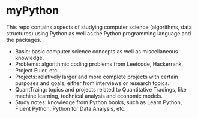 # myPython

This repo contains aspects of studying computer science (algorithms, data structures) using Python as well as the Python programming language and the packages.

- Basic: basic computer science concepts as well as miscellaneous knowledge.
- Problems: algorithmic coding problems from Leetcode, Hackerrank, Project Euler, etc.
- Projects: relatively larger and more complete projects with certain purposes and goals, either from interviews or research topics.
- QuantTraing: topics and projects related to Quantitative Tradings, like machine learning, technical analysis and economic models.
- Study notes: knowledge from Python books, such as Learn Python, Fluent Python, Python for Data Analysis, etc.
